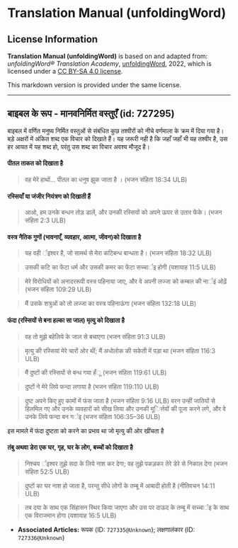 # Translation Manual (unfoldingWord)

## License Information

**Translation Manual (unfoldingWord)** is based on and adapted from: _unfoldingWord® Translation Academy_, [unfoldingWord](https://unfoldingword.org/utw), 2022, which is licensed under a [CC BY-SA 4.0 license](https://creativecommons.org/licenses/by-sa/4.0/legalcode.en).

This markdown version is provided under the same license.



--------------------------------

## बाइबल के रूप - मानवनिर्मित वस्तुएँ (id: 727295)

बाइबल में वर्णित मनुष्य निर्मित वस्तुओं से संबंधित कुछ तश्वीरों को नीचे वर्णमाला के क्रम में दिया गया है। बड़े अक्षरों में अंकित शब्द एक विचार को दिखाते हैं। यह जरूरी नही है कि जहाँ जहाँ भी यह तश्वीर है, उस हर आयत में यह शब्द हो, परंतु उस शब्द का विचार अवश्य मौजूद है।

#### पीतल ताकत को दिखाता है

> वह मेरे हाथों... पीतल का धनुष झुक जाता है । (भजन संहिता 18:34 ULB)

#### रस्सियाँ या जंजीर नियंत्रण को दिखाती हैं

> आओ, हम उनके बन्धन तोड़ डालें, और उनकी रस्सियों को अपने ऊपर से उतार फेंके। (भजन संहिता 2:3 ULB)

#### वस्त्र नैतिक गुणों (भावनाएँ, व्यवहार, आत्मा, जीवन)को दिखाता है

> यह वही र्इश्वर है, जो सामर्थ से मेरा कटिबन्ध बान्धता है। (भजन संहिता 18:32 ULB)

> उसकी कटि का फेंटा धर्म और उसकी कमर का फेंटा सच्चार्इ होगी (यशायाह 11:5 ULB)

> मेरे विरोधियों को अनादररूपी वस्त्र पहिनाया जाए, और वे अपनी लज्जा को कम्बल की नार्इं ओढ़ें (भजन संहिता 109:29 ULB)

> मैं उसके शत्रुओं को तो लज्जा का वस्त्र पहिनाऊंगा (भजन संहिता 132:18 ULB)

#### फंदा (रस्सियों से बना हल्का सा जाल) मृत्यु को दिखाता है

> वह तो मुझे बहेलिये के जाल से बचाएगा (भजन संहिता 91:3 ULB)

> मृत्यु की रस्सियां मेरे चारों ओर थीं; मैं अधोलोक की सकेती में पड़ा था (भजन संहिता 116:3 ULB)

> मैं दुष्टों की रस्सियों से बन्ध गया हँू (भजन संहिता 119:61 ULB)

> दुष्टों ने मेरे लिये फन्दा लगाया है (भजन संहिता 119:110 ULB)

> दुष्ट अपने किए हुए कामों में फंस जाता है (भजन संहिता 9:16 ULB) वरन उन्हीं जातियों से हिलमिल गए और उनके व्यवहारों को सीख लिया और उनकी मू​िर्त्तयों की पूजा करने लगे, और वे उनके लिये फन्दा बन गर्इ (भजन संहिता 106:35–36 ULB)

इस मामले में फंदा दुष्टता को करने का प्रभाव था जो मृत्यु की ओर खींचता है

#### तंबु अथवा डेरा एक घर, गृह, घर के लोग, बच्चों को दिखाता है

> निश्चय र्इश्वर तुझे सदा के लिये नाश कर देगा; वह तुझे पकड़कर तेरे डेरे से निकाल देगा (भजन संहिता 52:5 ULB)

> दुष्टों का घर नाश हो जाता है, परन्तु सीधे लोगों के तम्बू में आबादी होती है (नीतिवचन 14:11 ULB)

> तब दया के साथ एक सिंहासन स्थिर किया जाएगा और उस पर दाऊद के तम्बू में सच्चार्इ के साथ एक विराजमान होगा (यशायाह 16:5 ULB)

* **Associated Articles:** रूपक (ID: `727335@Unknown`); लक्षणालंकार (ID: `727336@Unknown`)

